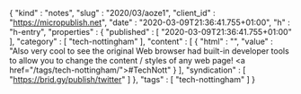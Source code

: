 {
  "kind" : "notes",
  "slug" : "2020/03/aoze1",
  "client_id" : "https://micropublish.net",
  "date" : "2020-03-09T21:36:41.755+01:00",
  "h" : "h-entry",
  "properties" : {
    "published" : [ "2020-03-09T21:36:41.755+01:00" ],
    "category" : [ "tech-nottingham" ],
    "content" : [ {
      "html" : "",
      "value" : "Also very cool to see the original Web browser had built-in developer tools to allow you to change the content / styles of any web page! <a href=\"/tags/tech-nottingham/\">#TechNott</a>"
    } ],
    "syndication" : [ "https://brid.gy/publish/twitter" ]
  },
  "tags" : [ "tech-nottingham" ]
}
